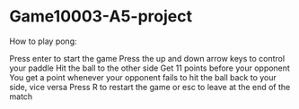 # Game10003-A5-project

How to play pong:

Press enter to start the game
Press the up and down arrow keys to control your paddle
Hit the ball to the other side
Get 11 points before your opponent
You get a point whenever your opponent fails to hit the ball back to your side, vice versa
Press R to restart the game or esc to leave at the end of the match
